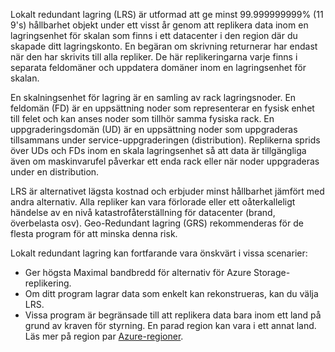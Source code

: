 Lokalt redundant lagring (LRS) är utformad att ge minst 99.999999999% (11 9's) hållbarhet objekt under ett visst år genom att replikera data inom en lagringsenhet för skalan som finns i ett datacenter i den region där du skapade ditt lagringskonto. En begäran om skrivning returnerar har endast när den har skrivits till alla repliker. De här replikeringarna varje finns i separata feldomäner och uppdatera domäner inom en lagringsenhet för skalan.

En skalningsenhet för lagring är en samling av rack lagringsnoder. En feldomän (FD) är en uppsättning noder som representerar en fysisk enhet till felet och kan anses noder som tillhör samma fysiska rack. En uppgraderingsdomän (UD) är en uppsättning noder som uppgraderas tillsammans under service-uppgraderingen (distribution). Replikerna sprids över UDs och FDs inom en skala lagringsenhet så att data är tillgängliga även om maskinvarufel påverkar ett enda rack eller när noder uppgraderas under en distribution.

LRS är alternativet lägsta kostnad och erbjuder minst hållbarhet jämfört med andra alternativ. Alla repliker kan vara förlorade eller ett oåterkalleligt händelse av en nivå katastrofåterställning för datacenter (brand, överbelasta osv). Geo-Redundant lagring (GRS) rekommenderas för de flesta program för att minska denna risk.

Lokalt redundant lagring kan fortfarande vara önskvärt i vissa scenarier:

* Ger högsta Maximal bandbredd för alternativ för Azure Storage-replikering.
* Om ditt program lagrar data som enkelt kan rekonstrueras, kan du välja LRS.
* Vissa program är begränsade till att replikera data bara inom ett land på grund av kraven för styrning. En parad region kan vara i ett annat land. Läs mer på region par [Azure-regioner](https://azure.microsoft.com/regions/).
